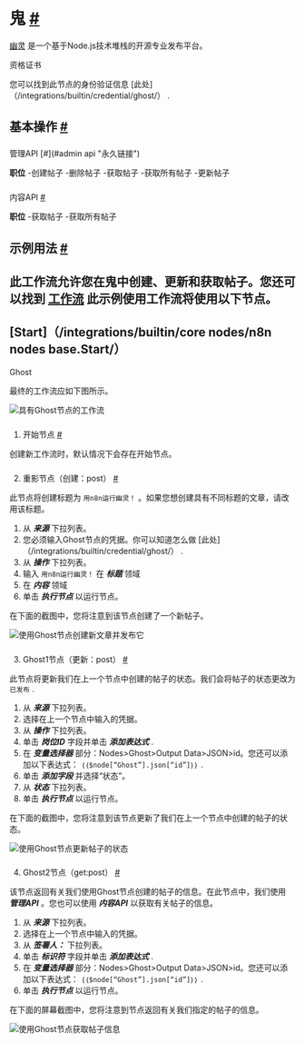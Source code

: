 


 鬼
 [#](#ghost "永久链接")
=====================================



[幽灵](https://www.ghost.org/) 
 是一个基于Node.js技术堆栈的开源专业发布平台。
 




 资格证书
 



 您可以找到此节点的身份验证信息
 [此处]（/integrations/builtin/credential/ghost/）
 .
 




 基本操作
 [#](#基本操作 "永久链接")
-----------------------------------------------------------


### 
 管理API
 [#](#admin api "永久链接")



**职位**
 -创建帖子
-删除帖子
-获取帖子
-获取所有帖子
-更新帖子
 


### 
 内容API
 [#](#content-api "永久链接")



**职位**
 -获取帖子
-获取所有帖子
 



 示例用法
 [#](#示例用法 "永久链接")
-----------------------------------------------------



 此工作流允许您在鬼中创建、更新和获取帖子。您还可以找到
 [工作流](https://n8n.io/workflows/825) 
 此示例使用工作流将使用以下节点。
-
 [Start]（/integrations/builtin/core nodes/n8n nodes base.Start/）
 -
 Ghost




 最终的工作流应如下图所示。
 



![具有Ghost节点的工作流](https://d33wubrfki0l68.cloudfront.net/97e79818f564e2e3602d59cbf2de1e685b4dce4d/eace5/_images/integrations/builtin/app-nodes/ghost/workflow.png)



### 
 1. 开始节点
 [#](#1-start-node "永久链接")



 创建新工作流时，默认情况下会存在开始节点。
 


### 
 2. 重影节点（创建：post）
 [#](#2-host-node-create-post "永久链接")



 此节点将创建标题为
 `用n8n运行幽灵！`
 。如果您想创建具有不同标题的文章，请改用该标题。
 


1. 从
 ***来源***
 下拉列表。
2. 您必须输入Ghost节点的凭据。你可以知道怎么做
 [此处]（/integrations/builtin/credential/ghost/）
 .
3. 从
 ***操作***
 下拉列表。
4. 输入
 `用n8n运行幽灵！`
 在
 ***标题***
 领域
5. 在
 ***内容***
 领域
6. 单击
 ***执行节点***
 以运行节点。



 在下面的截图中，您将注意到该节点创建了一个新帖子。
 



![使用Ghost节点创建新文章并发布它](https://d33wubrfki0l68.cloudfront.net/25f7fa3ffbf1e122f2b747a77a3f55712ec918b7/39cc2/_images/integrations/builtin/app-nodes/ghost/ghost_node.png)



### 
 3. Ghost1节点（更新：post）
 [#](#3-host1-node-update-post "永久链接")



 此节点将更新我们在上一个节点中创建的帖子的状态。我们会将帖子的状态更改为
 `已发布`
 .
 


1. 从
 ***来源***
 下拉列表。
2. 选择在上一个节点中输入的凭据。
3. 从
 ***操作***
 下拉列表。
4. 单击
 ***岗位ID***
 字段并单击
 ***添加表达式***
 .
5. 在
 ***变量选择器***
 部分：Nodes>Ghost>Output Data>JSON>id。您还可以添加以下表达式：
 `｛｛$node[“Ghost”].json[“id”]｝｝`
 .
6. 单击
 ***添加字段***
 并选择“状态”。
7. 从
 ***状态***
 下拉列表。
8. 单击
 ***执行节点***
 以运行节点。



 在下面的截图中，您将注意到该节点更新了我们在上一个节点中创建的帖子的状态。
 



![使用Ghost节点更新帖子的状态](https://d33wubrfki0l68.cloudfront.net/a819ab48df8b1f1dd9020e9bb8bba7ed7d1df9b7/61a8a/_images/integrations/builtin/app-nodes/ghost/ghost1_node.png)



### 
 4. Ghost2节点（get:post）
 [#](#4-ghost2-node-get-post "永久链接")



 该节点返回有关我们使用Ghost节点创建的帖子的信息。在此节点中，我们使用
 ***管理API***
 。您也可以使用
 ***内容API***
 以获取有关帖子的信息。
 


1. 从
 ***来源***
 下拉列表。
2. 选择在上一个节点中输入的凭据。
3. 从
 ***签署人：***
 下拉列表。
4. 单击
 ***标识符***
 字段并单击
 ***添加表达式***
 .
5. 在
 ***变量选择器***
 部分：Nodes>Ghost>Output Data>JSON>id。您还可以添加以下表达式：
 `｛｛$node[“Ghost”].json[“id”]｝｝`
 .
6. 单击
 ***执行节点***
 以运行节点。



 在下面的屏幕截图中，您将注意到节点返回有关我们指定的帖子的信息。
 



![使用Ghost节点获取帖子信息](https://d33wubrfki0l68.cloudfront.net/5a54f307e528cec5bba65010330086843bc2302d/58eba/_images/integrations/builtin/app-nodes/ghost/ghost2_node.png)





